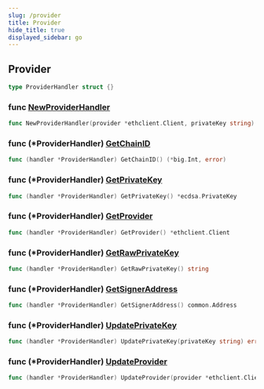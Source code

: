 ```yaml
---
slug: /provider
title: Provider
hide_title: true
displayed_sidebar: go
---
```


## Provider

```go
type ProviderHandler struct {}
```

### func [NewProviderHandler](https://github.com/web3sdkio/go-sdk/blob/main/web3sdkio/provider_handler.go#L22)

```go
func NewProviderHandler(provider *ethclient.Client, privateKey string) (*ProviderHandler, error)
```

### func \(\*ProviderHandler\) [GetChainID](https://github.com/web3sdkio/go-sdk/blob/main/web3sdkio/provider_handler.go#L64)

```go
func (handler *ProviderHandler) GetChainID() (*big.Int, error)
```

### func \(\*ProviderHandler\) [GetPrivateKey](https://github.com/web3sdkio/go-sdk/blob/main/web3sdkio/provider_handler.go#L60)

```go
func (handler *ProviderHandler) GetPrivateKey() *ecdsa.PrivateKey
```

### func \(\*ProviderHandler\) [GetProvider](https://github.com/web3sdkio/go-sdk/blob/main/web3sdkio/provider_handler.go#L48)

```go
func (handler *ProviderHandler) GetProvider() *ethclient.Client
```

### func \(\*ProviderHandler\) [GetRawPrivateKey](https://github.com/web3sdkio/go-sdk/blob/main/web3sdkio/provider_handler.go#L56)

```go
func (handler *ProviderHandler) GetRawPrivateKey() string
```

### func \(\*ProviderHandler\) [GetSignerAddress](https://github.com/web3sdkio/go-sdk/blob/main/web3sdkio/provider_handler.go#L52)

```go
func (handler *ProviderHandler) GetSignerAddress() common.Address
```

### func \(\*ProviderHandler\) [UpdatePrivateKey](https://github.com/web3sdkio/go-sdk/blob/main/web3sdkio/provider_handler.go#L40)

```go
func (handler *ProviderHandler) UpdatePrivateKey(privateKey string) error
```

### func \(\*ProviderHandler\) [UpdateProvider](https://github.com/web3sdkio/go-sdk/blob/main/web3sdkio/provider_handler.go#L36)

```go
func (handler *ProviderHandler) UpdateProvider(provider *ethclient.Client)
```

